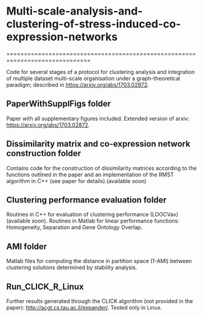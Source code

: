 # Multi-scale-analysis-and-clustering-of-stress-induced-co-expression-networks
==============================================================================

Code for several stages of a protocol for clustering analysis and integration of multiple dataset multi-scale organisation under a graph-theoretical paradigm; described in https://arxiv.org/abs/1703.02872.

PaperWithSupplFigs folder
-------------------------
Paper with all supplementary figures included. Extended version of arxiv: https://arxiv.org/abs/1703.02872. 


Dissimilarity matrix and co-expression network construction folder
------------------------------------------------------------------
Contains code for the construction of dissimilarity matrices according to the functions outlined in the paper and an implementation of the RMST algorithm in C++ (see paper for details).(available soon)


Clustering performance evaluation folder
----------------------------------------
Routines in C++ for evaluation of clustering performance (LOOCVav)(available soon).
Routines in Matlab for linear performance functions: Homogeneity, Separation and Gene Ontology Overlap.

AMI folder
----------

Matlab files for computing the distance in partition space (1-AMI) between clustering solutions determined by stability analysis.

Run_CLICK_R_Linux
-----------------

Further results generated through the CLICK algorithm (not provided in the paper): http://acgt.cs.tau.ac.il/expander/.
Tested only in Linux.
